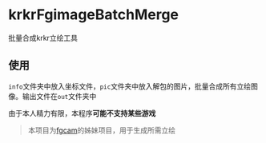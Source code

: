 # krkrFgimageBatchMerge

批量合成krkr立绘工具


## 使用

`info`文件夹中放入坐标文件，`pic`文件夹中放入解包的图片，批量合成所有立绘图像。输出文件在`out`文件夹中

由于本人精力有限，本程序**可能不支持某些游戏**

> 本项目为[fgcam](https://github.com/kiikkuab/fgcam)的姊妹项目，用于生成所需立绘

